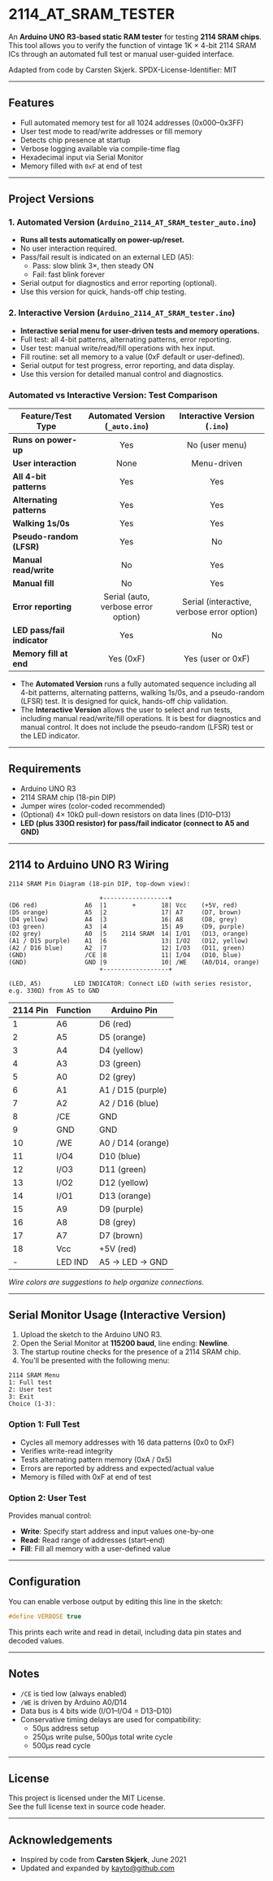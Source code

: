 # 2114_AT_SRAM_TESTER

An **Arduino UNO R3-based static RAM tester** for testing **2114 SRAM chips**.  
This tool allows you to verify the function of vintage 1K × 4-bit 2114 SRAM ICs through an automated full test or manual user-guided interface.

Adapted from code by Carsten Skjerk. 
SPDX-License-Identifier: MIT

---

## Features

- Full automated memory test for all 1024 addresses (0x000–0x3FF)
- User test mode to read/write addresses or fill memory
- Detects chip presence at startup
- Verbose logging available via compile-time flag
- Hexadecimal input via Serial Monitor
- Memory filled with `0xF` at end of test

---

## Project Versions

### 1. Automated Version (`Arduino_2114_AT_SRAM_tester_auto.ino`)
- **Runs all tests automatically on power-up/reset.**
- No user interaction required.
- Pass/fail result is indicated on an external LED (A5):
  - Pass: slow blink 3×, then steady ON
  - Fail: fast blink forever
- Serial output for diagnostics and error reporting (optional).
- Use this version for quick, hands-off chip testing.

### 2. Interactive Version (`Arduino_2114_AT_SRAM_tester.ino`)
- **Interactive serial menu for user-driven tests and memory operations.**
- Full test: all 4-bit patterns, alternating patterns, error reporting.
- User test: manual write/read/fill operations with hex input.
- Fill routine: set all memory to a value (0xF default or user-defined).
- Serial output for test progress, error reporting, and data display.
- Use this version for detailed manual control and diagnostics.

### Automated vs Interactive Version: Test Comparison

| Feature/Test Type         | Automated Version (`_auto.ino`) | Interactive Version (`.ino`) |
|--------------------------|:--------------------------------:|:----------------------------:|
| **Runs on power-up**     | Yes                              | No (user menu)               |
| **User interaction**     | None                             | Menu-driven                  |
| **All 4-bit patterns**   | Yes                              | Yes                          |
| **Alternating patterns** | Yes                              | Yes                          |
| **Walking 1s/0s**        | Yes                              | Yes                          |
| **Pseudo-random (LFSR)** | Yes                              | No                           |
| **Manual read/write**    | No                               | Yes                          |
| **Manual fill**          | No                               | Yes                          |
| **Error reporting**      | Serial (auto, verbose error option)    | Serial (interactive, verbose error option)|
| **LED pass/fail indicator**        | Yes                              | No                          |
| **Memory fill at end**   | Yes (0xF)                        | Yes (user or 0xF)            |

- The **Automated Version** runs a fully automated sequence including all 4-bit patterns, alternating patterns, walking 1s/0s, and a pseudo-random (LFSR) test. It is designed for quick, hands-off chip validation.
- The **Interactive Version** allows the user to select and run tests, including manual read/write/fill operations. It is best for diagnostics and manual control. It does not include the pseudo-random (LFSR) test or the LED indicator.

---

## Requirements

- Arduino UNO R3
- 2114 SRAM chip (18-pin DIP)
- Jumper wires (color-coded recommended)
- (Optional) 4× 10kΩ pull-down resistors on data lines (D10–D13)
- **LED (plus 330Ω resistor) for pass/fail indicator (connect to A5 and GND)**

---

## 2114 to Arduino UNO R3 Wiring

```
2114 SRAM Pin Diagram (18-pin DIP, top-down view):

                         +------------------+
(D6 red)             A6  |1       +       18| Vcc    (+5V, red)
(D5 orange)          A5  |2               17| A7     (D7, brown)
(D4 yellow)          A4  |3               16| A8     (D8, grey)
(D3 green)           A3  |4               15| A9     (D9, purple)
(D2 grey)            A0  |5    2114 SRAM  14| I/O1   (D13, orange)
(A1 / D15 purple)    A1  |6               13| I/O2   (D12, yellow)
(A2 / D16 blue)      A2  |7               12| I/O3   (D11, green)
(GND)                /CE |8               11| I/O4   (D10, blue)
(GND)                GND |9               10| /WE    (A0/D14, orange)
                         +------------------+

(LED, A5)         LED INDICATOR: Connect LED (with series resistor, e.g. 330Ω) from A5 to GND
```

| 2114 Pin | Function   | Arduino Pin       |
|----------|------------|-------------------|
| 1        | A6         | D6 (red)          |
| 2        | A5         | D5 (orange)       |
| 3        | A4         | D4 (yellow)       |
| 4        | A3         | D3 (green)        |
| 5        | A0         | D2 (grey)         |
| 6        | A1         | A1 / D15 (purple) |
| 7        | A2         | A2 / D16 (blue)   |
| 8        | /CE        | GND               |
| 9        | GND        | GND               |
| 10       | /WE        | A0 / D14 (orange) |
| 11       | I/O4       | D10 (blue)        |
| 12       | I/O3       | D11 (green)       |
| 13       | I/O2       | D12 (yellow)      |
| 14       | I/O1       | D13 (orange)      |
| 15       | A9         | D9 (purple)       |
| 16       | A8         | D8 (grey)         |
| 17       | A7         | D7 (brown)        |
| 18       | Vcc        | +5V (red)         |
| -        | LED IND    | A5 → LED → GND    |

*Wire colors are suggestions to help organize connections.*

---

## Serial Monitor Usage (Interactive Version)

1. Upload the sketch to the Arduino UNO R3.
2. Open the Serial Monitor at **115200 baud**, line ending: **Newline**.
3. The startup routine checks for the presence of a 2114 SRAM chip.
4. You'll be presented with the following menu:

```
2114 SRAM Menu
1: Full test
2: User test
3: Exit
Choice (1-3):
```

### Option 1: Full Test
- Cycles all memory addresses with 16 data patterns (0x0 to 0xF)
- Verifies write-read integrity
- Tests alternating pattern memory (0xA / 0x5)
- Errors are reported by address and expected/actual value
- Memory is filled with 0xF at end of test

### Option 2: User Test

Provides manual control:
- **Write**: Specify start address and input values one-by-one
- **Read**: Read range of addresses (start–end)
- **Fill**: Fill all memory with a user-defined value

---

## Configuration

You can enable verbose output by editing this line in the sketch:

```cpp
#define VERBOSE true
```

This prints each write and read in detail, including data pin states and decoded values.

---

## Notes

- `/CE` is tied low (always enabled)
- `/WE` is driven by Arduino A0/D14
- Data bus is 4 bits wide (I/O1–I/O4 = D13–D10)
- Conservative timing delays are used for compatibility:
  - 50µs address setup
  - 250µs write pulse, 500µs total write cycle
  - 500µs read cycle

---

## License

This project is licensed under the MIT License.  
See the full license text in source code header.

---

## Acknowledgements

- Inspired by code from **Carsten Skjerk**, June 2021  
- Updated and expanded by [kayto@github.com](https://github.com/kayto)
